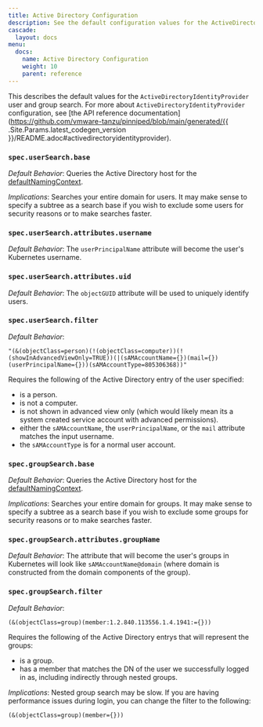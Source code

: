```yaml
---
title: Active Directory Configuration
description: See the default configuration values for the ActiveDirectoryIdentityProvider.
cascade:
  layout: docs
menu:
  docs:
    name: Active Directory Configuration
    weight: 10
    parent: reference
---
```


This describes the default values for the `ActiveDirectoryIdentityProvider` user and group search. For more about `ActiveDirectoryIdentityProvider`
configuration, see [the API reference documentation](https://github.com/vmware-tanzu/pinniped/blob/main/generated/{{ .Site.Params.latest_codegen_version }}/README.adoc#activedirectoryidentityprovider).

### `spec.userSearch.base`

*Default Behavior*: Queries the Active Directory host for the [defaultNamingContext](https://docs.microsoft.com/en-us/windows/win32/adschema/rootdse).

*Implications*: Searches your entire domain for users. It may make sense to specify a subtree as a search base if you wish to exclude some users for security reasons or to make searches faster.


### `spec.userSearch.attributes.username` 

*Default Behavior*: The `userPrincipalName` attribute will become the user's Kubernetes username. 

### `spec.userSearch.attributes.uid` 
*Default Behavior*: The `objectGUID` attribute will be used to uniquely identify users. 

### `spec.userSearch.filter`
*Default Behavior*: 
```
"(&(objectClass=person)(!(objectClass=computer))(!(showInAdvancedViewOnly=TRUE))(|(sAMAccountName={})(mail={})(userPrincipalName={}))(sAMAccountType=805306368))"
```

Requires the following of the Active Directory entry of the user specified:
* is a person.
* is not a computer.
* is not shown in advanced view only (which would likely mean its a system created service account with advanced permissions).
* either the `sAMAccountName`, the `userPrincipalName`, or the `mail` attribute matches the input username.
* the `sAMAccountType` is for a normal user account.

### `spec.groupSearch.base`

*Default Behavior*: Queries the Active Directory host for the [defaultNamingContext](https://docs.microsoft.com/en-us/windows/win32/adschema/rootdse).

*Implications*: Searches your entire domain for groups. It may make sense to specify a subtree as a search base if you wish to exclude some groups for security reasons or to make searches faster.

### `spec.groupSearch.attributes.groupName`
*Default Behavior*: The attribute that will become the user's groups in Kubernetes will look like `sAMAccountName@domain` (where domain is constructed from the domain components of the group).

### `spec.groupSearch.filter` 

*Default Behavior*: 
```
(&(objectClass=group)(member:1.2.840.113556.1.4.1941:={}))
```
Requires the following of the Active Directory entrys that will represent the groups:
* is a group.
* has a member that matches the DN of the user we successfully logged in as, including indirectly through nested groups.

*Implications*: Nested group search may be slow. If you are having performance issues during login, you can change the filter to the following:
```
(&(objectClass=group)(member={}))
```



